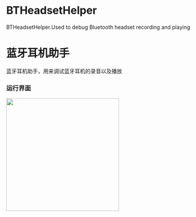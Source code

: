 # BTHeadsetHelper
BTHeadsetHelper.Used to debug Bluetooth headset recording and playing

# 蓝牙耳机助手
蓝牙耳机助手，用来调试蓝牙耳机的录音以及播放


### 运行界面

<img src="https://i.imgur.com/abGQiiQ.jpg" width="300">
